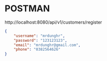 # POSTMAN
http://localhost:8080/api/v1/customers/register

````json
{
    "username": "mrdunghr",
    "password": "123123123",
    "email": "mrdunghr@gmail.com",
    "phone": "0382564626"
}
````